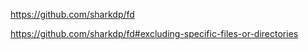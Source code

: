 https://github.com/sharkdp/fd

https://github.com/sharkdp/fd#excluding-specific-files-or-directories
